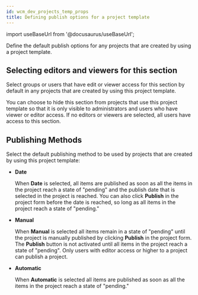 ```yaml
---
id: wcm_dev_projects_temp_props
title: Defining publish options for a project template
---
```

import useBaseUrl from '@docusaurus/useBaseUrl';



Define the default publish options for any projects that are created by using a project template.

## Selecting editors and viewers for this section

Select groups or users that have edit or viewer access for this section by default in any projects that are created by using this project template.

You can choose to hide this section from projects that use this project template so that it is only visible to administrators and users who have viewer or editor access. If no editors or viewers are selected, all users have access to this section.

## Publishing Methods

Select the default publishing method to be used by projects that are created by using this project template:

-   **Date**

    When **Date** is selected, all items are published as soon as all the items in the project reach a state of "pending" and the publish date that is selected in the project is reached. You can also click **Publish** in the project form before the date is reached, so long as all items in the project reach a state of "pending."

-   **Manual**

    When **Manual** is selected all items remain in a state of "pending" until the project is manually published by clicking **Publish** in the project form. The **Publish** button is not activated until all items in the project reach a state of "pending". Only users with editor access or higher to a project can publish a project.

-   **Automatic**

    When **Automatic** is selected all items are published as soon as all the items in the project reach a state of "pending."


